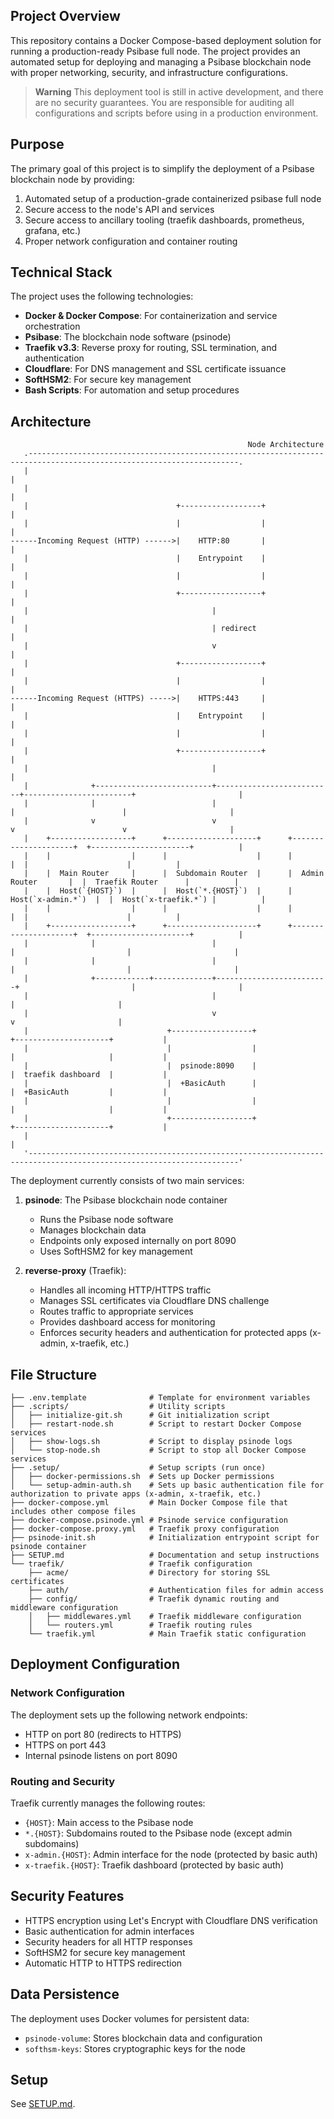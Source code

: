 ## Project Overview

This repository contains a Docker Compose-based deployment solution for running a production-ready Psibase full node. The project provides an automated setup for deploying and managing a Psibase blockchain node with proper networking, security, and infrastructure configurations.

> **Warning**
> This deployment tool is still in active development, and there are no security guarantees. You are responsible for auditing all configurations and scripts before using in a production environment.

## Purpose

The primary goal of this project is to simplify the deployment of a Psibase blockchain node by providing:

1. Automated setup of a production-grade containerized psibase full node
2. Secure access to the node's API and services
3. Secure access to ancillary tooling (traefik dashboards, prometheus, grafana, etc.)
4. Proper network configuration and container routing

## Technical Stack

The project uses the following technologies:

- **Docker & Docker Compose**: For containerization and service orchestration
- **Psibase**: The blockchain node software (psinode)
- **Traefik v3.3**: Reverse proxy for routing, SSL termination, and authentication
- **Cloudflare**: For DNS management and SSL certificate issuance
- **SoftHSM2**: For secure key management
- **Bash Scripts**: For automation and setup procedures

## Architecture

```svgbob
                                                     Node Architecture
   .---------------------------------------------------------------------------------------------------------------------.
   |                                                                                                                     |
   |                                                                                                                     |
   |                                 +------------------+                                                                |
   |                                 |                  |                                                                |
------Incoming Request (HTTP) ------>|    HTTP:80       |                                                                |
   |                                 |    Entrypoint    |                                                                |
   |                                 |                  |                                                                |
   |                                 +------------------+                                                                |
   |                                         |                                                                           |
   |                                         | redirect                                                                  |
   |                                         v                                                                           |
   |                                 +------------------+                                                                |
   |                                 |                  |                                                                |
------Incoming Request (HTTPS) ----->|    HTTPS:443     |                                                                |
   |                                 |    Entrypoint    |                                                                |
   |                                 |                  |                                                                |
   |                                 +------------------+                                                                |
   |                                         |                                                                           |
   |              +--------------------------+--------------------------+------------------------+                       |
   |              |                          |                          |                        |                       |
   |              v                          v                          v                        v                       |
   |    +------------------+      +--------------------+      +---------------------+  +----------------------+          |
   |    |                  |      |                    |      |                     |  |                      |          |
   |    |  Main Router     |      |  Subdomain Router  |      |  Admin Router       |  |  Traefik Router      |          |
   |    |  Host(`{HOST}`)  |      |  Host(`*.{HOST}`)  |      |  Host(`x-admin.*`)  |  |  Host(`x-traefik.*`) |          |
   |    |                  |      |                    |      |                     |  |                      |          |
   |    +------------------+      +--------------------+      +---------------------+  +----------------------+          |
   |              |                          |                         |                         |                       |
   |              |                          |                         |                         |                       |
   |              +------------+-------------+-------------------------+                         |                       |
   |                                         |                                                   |                       |
   |                                         v                                                   v                       |
   |                               +------------------+                                +---------------------+           |
   |                               |                  |                                |                     |           |
   |                               |  psinode:8090    |                                |  traefik dashboard  |           |
   |                               |  +BasicAuth      |                                |  +BasicAuth         |           |
   |                               |                  |                                |                     |           |
   |                               +------------------+                                +---------------------+           |
   |                                                                                                                     |
   '---------------------------------------------------------------------------------------------------------------------'
```

The deployment currently consists of two main services:

1. **psinode**: The Psibase blockchain node container
   - Runs the Psibase node software
   - Manages blockchain data
   - Endpoints only exposed internally on port 8090
   - Uses SoftHSM2 for key management

2. **reverse-proxy** (Traefik): 
   - Handles all incoming HTTP/HTTPS traffic
   - Manages SSL certificates via Cloudflare DNS challenge
   - Routes traffic to appropriate services
   - Provides dashboard access for monitoring
   - Enforces security headers and authentication for protected apps (x-admin, x-traefik, etc.)

## File Structure

```
├── .env.template              # Template for environment variables
├── .scripts/                  # Utility scripts
│   ├── initialize-git.sh      # Git initialization script
│   ├── restart-node.sh        # Script to restart Docker Compose services
│   ├── show-logs.sh           # Script to display psinode logs
│   └── stop-node.sh           # Script to stop all Docker Compose services
├── .setup/                    # Setup scripts (run once)
│   ├── docker-permissions.sh  # Sets up Docker permissions
│   └── setup-admin-auth.sh    # Sets up basic authentication file for authorization to private apps (x-admin, x-traefik, etc.)
├── docker-compose.yml         # Main Docker Compose file that includes other compose files
├── docker-compose.psinode.yml # Psinode service configuration
├── docker-compose.proxy.yml   # Traefik proxy configuration
├── psinode-init.sh            # Initialization entrypoint script for psinode container
├── SETUP.md                   # Documentation and setup instructions
└── traefik/                   # Traefik configuration
    ├── acme/                  # Directory for storing SSL certificates
    ├── auth/                  # Authentication files for admin access
    ├── config/                # Traefik dynamic routing and middleware configuration
    │   ├── middlewares.yml    # Traefik middleware configuration
    │   └── routers.yml        # Traefik routing rules
    └── traefik.yml            # Main Traefik static configuration
```

## Deployment Configuration

### Network Configuration

The deployment sets up the following network endpoints:

- HTTP on port 80 (redirects to HTTPS)
- HTTPS on port 443
- Internal psinode listens on port 8090

### Routing and Security

Traefik currently manages the following routes:

- `{HOST}`: Main access to the Psibase node
- `*.{HOST}`: Subdomains routed to the Psibase node (except admin subdomains)
- `x-admin.{HOST}`: Admin interface for the node (protected by basic auth)
- `x-traefik.{HOST}`: Traefik dashboard (protected by basic auth)

## Security Features

- HTTPS encryption using Let's Encrypt with Cloudflare DNS verification
- Basic authentication for admin interfaces
- Security headers for all HTTP responses
- SoftHSM2 for secure key management
- Automatic HTTP to HTTPS redirection

## Data Persistence

The deployment uses Docker volumes for persistent data:

- `psinode-volume`: Stores blockchain data and configuration
- `softhsm-keys`: Stores cryptographic keys for the node

## Setup

See [SETUP.md](./SETUP.md).